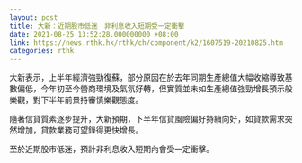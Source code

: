 ```yaml
---
layout: post
title: 大新：近期股市低迷　非利息收入短期受一定衝擊
date: 2021-08-25 13:52:28.000000000 +08:00
link: https://news.rthk.hk/rthk/ch/component/k2/1607519-20210825.htm
categories: rthk
---
```


大新表示，上半年經濟強勁復蘇，部分原因在於去年同期生產總值大幅收縮導致基數偏低，今年初至今營商環境及氣氛好轉，但實質並未如生產總值強勁增長預示般樂觀，對下半年前景持審慎樂觀態度。

隨著信貸質素逐步提升，大新預期，下半年信貸風險偏好持續向好，如貸款需求突然增加，貸款業務可望錄得更快增長。

至於近期股市低迷，預計非利息收入短期內會受一定衝擊。
